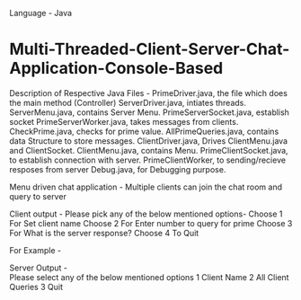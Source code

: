 
Language - Java

# Multi-Threaded-Client-Server-Chat-Application-Console-Based

Description of Respective Java Files -
  PrimeDriver.java, the file which does the main method (Controller)
  ServerDriver.java, intiates threads.
  ServerMenu.java, contains Server Menu.
  PrimeServerSocket.java, establish socket
  PrimeServerWorker.java, takes messages from clients.
  CheckPrime.java, checks for prime value.
  AllPrimeQueries.java, contains data Structure to store messages.
  ClientDriver.java, Drives ClientMenu.java and ClientSocket.
  ClientMenu.java, contains Menu.
  PrimeClientSocket.java, to establish connection with server.
  PrimeClientWorker, to sending/recieve resposes from server
  Debug.java, for Debugging purpose.
  

Menu driven chat application - Multiple clients can join the chat room and query to server

Client output - 
Please pick any of the below mentioned options- 
Choose 1 For Set client name
Choose 2 For Enter number to query for prime
Choose 3 For What is the server response?
Choose 4 To Quit

For Example - 

Server Output -   
Please select any of the below mentioned options
1 Client Name
2 All Client Queries
3 Quit
